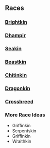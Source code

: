 ## Races

### [Brightkin](Brightkin/Brightkin.md)

### [Dhampir](Dhampir/Dhampir.md)

### [Seakin](Seakin/Seakin.md)

### [Beastkin](Beastkin/Beastkin.md)

### [Chitinkin](Chitinkin/Chitinkin.md)

### [Dragonkin](Dragonkin/Dragonkin.md)

### [Crossbreed](Crossbreed/Crossbreed.md)

### More Race Ideas

- Griffinkin
- Serpentskin
- Griffinkin
- Wraithkin
